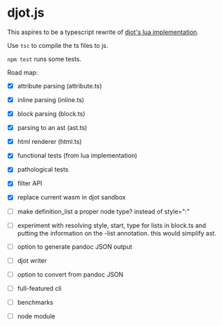 # djot.js

This aspires to be a typescript rewrite of [djot's
lua implementation](https://github.com/jgm/djot).

Use `tsc` to compile the ts files to js.

`npm test` runs some tests.

Road map:

- [X] attribute parsing (attribute.ts)
- [X] inline parsing (inline.ts)
- [X] block parsing (block.ts)
- [X] parsing to an ast (ast.ts)
- [X] html renderer (html.ts)
- [X] functional tests (from lua implementation)
- [X] pathological tests
- [X] filter API
- [X] replace current wasm in djot sandbox
- [ ] make definition_list a proper node type? instead of style=":"
- [ ] experiment with resolving style, start, type for lists in
      block.ts and putting the information on the -list
      annotation. this would simplify ast.
- [ ] option to generate pandoc JSON output
- [ ] djot writer
- [ ] option to convert from pandoc JSON
- [ ] full-featured cli
- [ ] benchmarks
- [ ] node module


